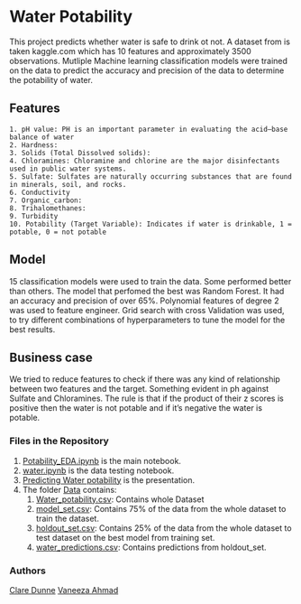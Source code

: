 # Water Potability

This project predicts whether water is safe to drink ot not. A dataset from is taken kaggle.com which has 10 features and approximately 3500 observations. Mutliple Machine learning classification models were trained on the data to predict the accuracy and precision of the data to determine the potability of water. 


## Features 
    1. pH value: PH is an important parameter in evaluating the acid–base balance of water
    2. Hardness: 
    3. Solids (Total Dissolved solids):
    4. Chloramines: Chloramine and chlorine are the major disinfectants used in public water systems.
    5. Sulfate: Sulfates are naturally occurring substances that are found in minerals, soil, and rocks.
    6. Conductivity
    7. Organic_carbon: 
    8. Trihalomethanes:
    9. Turbidity
    10. Potability (Target Variable): Indicates if water is drinkable, 1 = potable, 0 = not potable
  
  
## Model
15 classification models were used to train the data. Some performed better than others. The model that perfomed the best was Random Forest. It had an accuracy and precision of over 65%. Polynomial features of degree 2 was used to feature engineer. Grid search with cross Validation was used, to try different combinations of hyperparameters to tune the model for the best results. 


## Business case 
We tried to reduce features to check if there was any kind of relationship between two features and the target. Something evident in ph against Sulfate and Chloramines. The rule is that if the product of their z scores is positive then the water is not potable and if it’s negative the water is potable.


### Files in the Repository 
1. [Potability_EDA.ipynb]() is the main notebook. 
2. [water.ipynb]() is the data testing notebook. 
3. [Predicting Water potability]() is the presentation. 
4. The folder [Data]() contains:
    1. [Water_potability.csv](): Contains whole Dataset
    2. [model_set.csv](): Contains 75% of the data from the whole dataset to train the dataset.
    3. [holdout_set.csv](): Contains 25% of the data from the whole dataset to test dataset on the best model from training set.
    4. [water_predictions.csv](): Contains predictions from holdout_set. 

### Authors 

[Clare Dunne](github)
[Vaneeza Ahmad](https://github.com/VaneezaAhmad)
